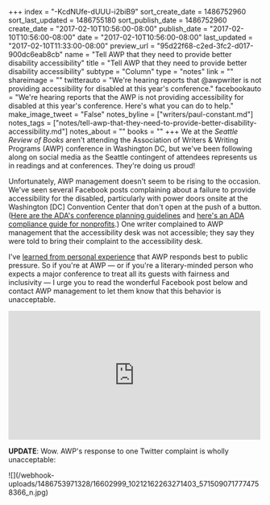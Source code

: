 +++
index = "-KcdNUfe-dUUU-i2biB9"
sort_create_date = 1486752960
sort_last_updated = 1486755180
sort_publish_date = 1486752960
create_date = "2017-02-10T10:56:00-08:00"
publish_date = "2017-02-10T10:56:00-08:00"
date = "2017-02-10T10:56:00-08:00"
last_updated = "2017-02-10T11:33:00-08:00"
preview_url = "95d22f68-c2ed-3fc2-d017-900dc6eab8cb"
name = "Tell AWP that they need to provide better disability accessibility"
title = "Tell AWP that they need to provide better disability accessibility"
subtype = "Column"
type = "notes"
link = ""
shareimage = ""
twitterauto = "We're hearing reports that @awpwriter is not providing accessibility for disabled at this year's conference."
facebookauto = "We're hearing reports that the AWP is not providing accessibility for disabled at this year's conference. Here's what you can do to help."
make_image_tweet = "False"
notes_byline = ["writers/paul-constant.md"]
notes_tags = ["notes/tell-awp-that-they-need-to-provide-better-disability-accessibility.md"]
notes_about = ""
books = ""
+++
We at the *Seattle Review of Books* aren't attending the Association of Writers & Writing Programs (AWP) conference in Washington DC, but we've been following along on social media as the Seattle contingent of attendees represents us in readings and at conferences. They're doing us proud!

Unfortunately, AWP management doesn't seem to be rising to the occasion. We've seen several Facebook posts complaining about a failure to provide accessibility for the disabled, particularly with power doors onsite at the Washington [DC] Convention Center that don't open at the push of a button. ([Here are the ADA's conference planning guidelines](https://adac.wisc.edu/ada-conference-planning-guidelines.htm) and [here's an ADA compliance guide for nonprofits](http://www.cct.org/wp-content/uploads/2015/05/RenewingADACommitment_0211.pdf).) One writer complained to AWP management that the accessibility desk was not accessible; they say they were told to bring their complaint to the accessibility desk. 

I've [learned from personal experience](https://www.mhpbooks.com/i-question-your-commitment-to-books-awp-staff-battle-seattle-tax-law-social-media-response-even-a-reporter/) that AWP responds best to public pressure. So if you're at AWP — or if you're a literary-minded person who expects a major conference to treat all its guests with fairness and inclusivity — I urge you to read the wonderful Facebook post below and contact AWP management to let them know that this behavior is unacceptable.

<iframe src="https://www.facebook.com/plugins/post.php?href=https%3A%2F%2Fwww.facebook.com%2Fqwikswo%2Fposts%2F10212161158083774&width=500" width="500" height="256" style="border:none;overflow:hidden" scrolling="no" frameborder="0" allowTransparency="true"></iframe>

**UPDATE**: Wow. AWP's response to one Twitter complaint is wholly unacceptable:

<p class="image">![](/webhook-uploads/1486753971328/16602999_10212162263271403_5715090717774758366_n.jpg)</p>